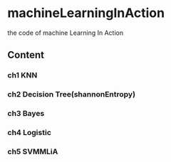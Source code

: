 # machineLearningInAction
the code of machine Learning In Action

## Content

### ch1 KNN
### ch2 Decision Tree(shannonEntropy)
### ch3 Bayes
### ch4 Logistic
### ch5 SVMMLiA


